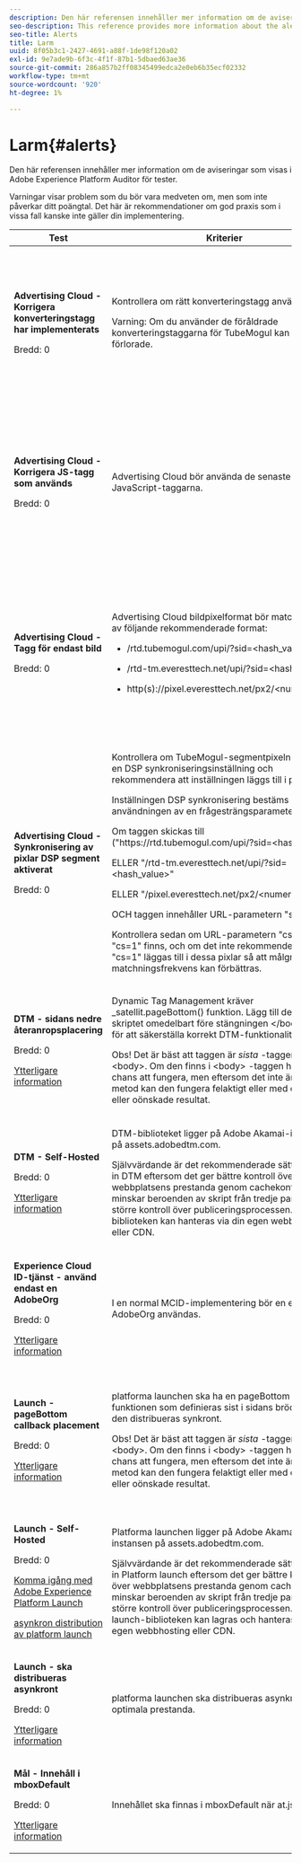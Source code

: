 ```yaml
---
description: Den här referensen innehåller mer information om de aviseringar som visas i Adobe Experience Platform Auditor för tester.
seo-description: This reference provides more information about the alerts Adobe Experience Platform Auditor displays for tests.
seo-title: Alerts
title: Larm
uuid: 8f05b3c1-2427-4691-a88f-1de98f120a02
exl-id: 9e7ade9b-6f3c-4f1f-87b1-5dbaed63ae36
source-git-commit: 286a857b2ff08345499edca2e0eb6b35ecf02332
workflow-type: tm+mt
source-wordcount: '920'
ht-degree: 1%

---
```


# Larm{#alerts}

Den här referensen innehåller mer information om de aviseringar som visas i Adobe Experience Platform Auditor för tester.

Varningar visar problem som du bör vara medveten om, men som inte påverkar ditt poängtal. Det här är rekommendationer om god praxis som i vissa fall kanske inte gäller din implementering.

<table id="table_031432C9BB804A6F90E7FF572739E169"> 
 <thead> 
  <tr> 
   <th colname="col1" class="entry"> Test </th> 
   <th colname="col2" class="entry"> Kriterier </th> 
   <th colname="col3" class="entry"> Rekommendation </th> 
  </tr>
 </thead>
 <tbody> 
  <tr> 
   <td colname="col1"> 
    <!--
      1.0.1 
    --> <p><b>Advertising Cloud - Korrigera konverteringstagg har implementerats</b> </p> <p>Bredd: 0 </p> </td> 
   <td colname="col2"> <p>Kontrollera om rätt konverteringstagg används. </p> <p> <p>Varning: Om du använder de föråldrade konverteringstaggarna för TubeMogul kan data gå förlorade. </p> </p> </td> 
   <td colname="col3"> <p>Uppgradera dina konverteringspixlar till de nya konverteringstaggarna för Advertising Cloud-bilder. </p> <p>Detta kan du enkelt göra med Advertising Cloud-tillägget för Adobe Experience Platform Launch. </p> </td> 
  </tr> 
  <tr> 
   <td colname="col1"> 
    <!--
      1.0.1 
    --> <p><b>Advertising Cloud - Korrigera JS-tagg som används</b> </p> <p>Bredd: 0 </p> </td> 
   <td colname="col2"> <p>Advertising Cloud bör använda de senaste JavaScript-taggarna. </p> </td> 
   <td colname="col3"> <p>Uppgradera Advertising Cloud JavaScript till den senaste versionen. Om du använder de inaktuella JavaScript-versionerna kan du förlora funktioner. </p> <p>Detta kan göras enklare med Advertising Cloud för Platform launch. </p> </td> 
  </tr> 
  <tr> 
   <td colname="col1"> 
    <!--
      1.0.1 
    --> <p><b>Advertising Cloud - Tagg för endast bild</b> </p> <p>Bredd: 0 </p> </td> 
   <td colname="col2"> <p>Advertising Cloud bildpixelformat bör matcha något av följande rekommenderade format: </p> <p> 
     <ul id="ul_D85BE9C8A8654DE890E1A814E3573D86"> 
      <li id="li_E2AEDD76AC7044E8AD6AE8375858D198"> <p><span class="codeph"> /rtd.tubemogul.com/upi/?sid=&lt;hash_value&gt;</span> </p> </li> 
      <li id="li_1EEFA03516BF445294B5EC5DED891758"> <p><span class="codeph"> /rtd-tm.everesttech.net/upi/?sid=&lt;hash_value&gt;</span> </p> </li> 
      <li id="li_F72206B142214217BDD34356D2F3D8AD"> <p><span class="codeph"> http(s)://pixel.everesttech.net/px2/&lt;numeric_id&gt;?</span> </p> </li> 
     </ul> </p> </td> 
   <td colname="col3"> <p>Uppgradera dina Advertising Cloud-pixlar till de nya Advertising Cloud-taggar som säkerställer att du utnyttjar alla funktioner i Advertising Cloud. </p> <p>Det är enklast att göra med Advertising Cloud-tillägget för Platform launch. </p> </td> 
  </tr> 
  <tr> 
   <td colname="col1"> 
    <!--
      1.0.1 
    --> <p><b>Advertising Cloud - Synkronisering av pixlar DSP segment aktiverat</b> </p> <p>Bredd: 0 </p> </td> 
   <td colname="col2"> <p>Kontrollera om TubeMogul-segmentpixeln innehåller en DSP synkroniseringsinställning och rekommendera att inställningen läggs till i pixeln. </p> <p>Inställningen DSP synkronisering bestäms av användningen av en frågesträngsparameter, så </p> <p>Om taggen skickas till<span class="codeph"> ("https://rtd.tubemogul.com/upi/?sid=&lt;hash_value&gt;"</span> </p> <p> ELLER <span class="codeph"> "/rtd-tm.everesttech.net/upi/?sid=&lt;hash_value&gt;"</span> </p> <p> ELLER <span class="codeph"> "/pixel.everesttech.net/px2/&lt;numeric_id&gt;?"</span> </p> <p>OCH taggen innehåller URL-parametern <span class="codeph"> "sid=")</span> </p> <p>Kontrollera sedan om URL-parametern <span class="codeph"> "cs=0"</span> eller<span class="codeph"> "cs=1"</span> finns, och om det inte rekommenderas att <span class="codeph"> "cs=1"</span> läggas till i dessa pixlar så att målgruppens matchningsfrekvens kan förbättras. </p> </td> 
   <td colname="col3"> <p> Lägg till URL-parametern <span class="codeph"> "cs=1"</span> till dina Advertising Cloud-pixlar så att DSP kan synkroniseras, vilket ökar målgruppernas matchningsfrekvens. </p> <p>Det är enklast att göra detta med Advertising Cloud-tillägget för Platform launch. </p> </td> 
  </tr> 
  <tr> 
   <td colname="col1"> 
    <!--
      CAce6db25bc8c443409f0fcc5ac9d622c3 
    --> <p><b>DTM - sidans nedre återanropsplacering</b> </p> <p>Bredd: 0 </p> <p><a href="https://docs.adobe.com/content/help/en/dtm/using/client-side/t-add-header-fooder-code.html" format="html" scope="external"> Ytterligare information</a> </p> 
    <!--
      TEa9df69942f404055a64262889c8b21d3 
    --> </td> 
   <td colname="col2"> <p>Dynamic Tag Management kräver <span class="codeph"> _satellit.pageBottom()</span> funktion. Lägg till det infogade skriptet omedelbart före stängningen <span class="codeph"> &lt;/body&gt;</span> -tagg för att säkerställa korrekt DTM-funktionalitet. </p> <p> <p>Obs! Det är bäst att taggen är <i>sista</i> -taggen i <span class="codeph"> &lt;body&gt;</span>. Om den finns i <span class="codeph"> &lt;body&gt;</span> -taggen har en chans att fungera, men eftersom det inte är en bra metod kan den fungera felaktigt eller med oväntade eller oönskade resultat. </p> </p> </td> 
   <td colname="col3"> <p>Lägg till det infogade skriptet omedelbart före stängningen <span class="codeph"> &lt;/body&gt;</span> -tagg för att säkerställa korrekt DTM-funktionalitet. </p> </td> 
  </tr> 
  <tr> 
   <td colname="col1"> 
    <!--
      1.0.1 
    --> <p><b>DTM - Self-Hosted</b> </p> <p>Bredd: 0 </p> <p><a href="https://docs.adobe.com/content/help/en/dtm/using/client-side/client-side-information.html" format="html" scope="external"> Ytterligare information</a> </p> </td> 
   <td colname="col2"> <p> DTM-biblioteket ligger på Adobe Akamai-instansen på <span class="filepath"> assets.adobedtm.com</span>. </p> <p> Självvärdande är det rekommenderade sättet att läsa in DTM eftersom det ger bättre kontroll över webbplatsens prestanda genom cachekontroll, minskar beroenden av skript från tredje part och ger större kontroll över publiceringsprocessen. DTM-biblioteken kan hanteras via din egen webbhosting eller CDN. </p> </td> 
   <td colname="col3"> <p>Självvärdande är det rekommenderade sättet att läsa in DTM på en sida. Även om DTM-värdtjänster via Akamai CDN fungerar i de flesta fall, förbättras sidprestanda av självvärdtjänster. </p> </td> 
  </tr> 
  <tr> 
   <td colname="col1"> 
    <!--
      1.0.1 
    --> <p><b> Experience Cloud ID-tjänst - använd endast en AdobeOrg</b> </p> <p>Bredd: 0 </p> <p><a href="https://docs.adobe.com/content/help/en/id-service/using/intro/id-request.html" format="html" scope="external"> Ytterligare information</a> </p> </td> 
   <td colname="col2"> <p>I en normal MCID-implementering bör en enda AdobeOrg användas. </p> </td> 
   <td colname="col3"> <p>Verifiera att det finns flera AdobeOrg ID:n för den här implementeringen. </p> </td> 
  </tr> 
  <tr> 
   <td colname="col1"> 
    <!--
      1.0.5 
    --> <p><b>Launch - pageBottom callback placement</b> </p> <p>Bredd: 0 </p> <p><a href="https://adobe.com/go/launch_help_get_started" format="https" scope="external"> Ytterligare information</a> </p> 
    <!--
      TE48c499b022f545c5bccc6f8bde169685 
    --> </td> 
   <td colname="col2"> <p>platforma launchen ska ha en <span class="codeph"> pageBottom </span>callback-funktionen som definieras sist i sidans brödtext om den distribueras synkront. </p> <p> <p>Obs! Det är bäst att taggen är <i>sista</i> -taggen i <span class="codeph"> &lt;body&gt;</span>. Om den finns i <span class="codeph"> &lt;body&gt;</span> -taggen har en chans att fungera, men eftersom det inte är en bra metod kan den fungera felaktigt eller med oväntade eller oönskade resultat. </p> </p> </td> 
   <td colname="col3"> <p>platforma launchen kräver <span class="codeph"> _satellit.pageBottom()</span> funktion för synkrona distributioner. Lägg till det infogade skriptet omedelbart före stängningen <span class="codeph"> &lt;/body&gt;</span> för att säkerställa att Platforma launchen fungerar som den ska. </p> </td> 
  </tr> 
  <tr> 
   <td colname="col1"> 
    <!--
      1.0.1 
    --> <p><b>Launch - Self-Hosted</b> </p> <p>Bredd: 0 </p> <p><a href="https://adobe.com/go/launch_help_get_started" format="https" scope="external"> Komma igång med Adobe Experience Platform Launch</a> </p> <p><a href="https://docs.adobe.com/content/help/en/launch/using/reference/client-side-info/asynchronous-deployment.html" format="https" scope="external"> asynkron distribution av platform launch</a> </p> </td> 
   <td colname="col2"> <p>Platforma launchen ligger på Adobe Akamai-instansen på <span class="filepath"> assets.adobedtm.com</span>. </p> <p>Självvärdande är det rekommenderade sättet att läsa in Platform launch eftersom det ger bättre kontroll över webbplatsens prestanda genom cachekontroll, minskar beroenden av skript från tredje part och ger större kontroll över publiceringsprocessen. Platform launch-biblioteken kan lagras och hanteras via din egen webbhosting eller CDN. </p> </td> 
   <td colname="col3"> <p>Även om värdtjänster via Akamai CDN fungerar i de flesta fall rekommenderar vi att självvärdtjänster implementeras som ett första steg för att förbättra sidprestanda. </p> </td> 
  </tr> 
  <tr> 
   <td colname="col1"> 
    <!--
      1.0.1 
    --> <p><b>Launch - ska distribueras asynkront</b> </p> <p>Bredd: 0 </p> <p><a href="https://adobe.com/go/launch_help_get_started" format="https" scope="external"> Ytterligare information</a> </p> </td> 
   <td colname="col2"> <p>platforma launchen ska distribueras asynkront för optimala prestanda. </p> </td> 
   <td colname="col3"> <p>Inkludera parametern async i det infogade skriptet för att säkerställa korrekt funktionalitet för asynkron Platform launch </p> </td> 
  </tr> 
  <tr> 
   <td colname="col1"> 
    <!--
      1.0.1 
    --> <p><b> Mål - Innehåll i mboxDefault</b> </p> <p>Bredd: 0 </p> <p><a href="https://docs.adobe.com/content/help/en/target/using/implement-target/implementing-target.html" format="html" scope="external"> Ytterligare information</a> </p> </td> 
   <td colname="col2"> <p> Innehållet ska finnas i mboxDefault när at.js används. </p> </td> 
   <td colname="col3"> <p>Kontrollera att innehållet är tillgängligt. </p> </td> 
  </tr> 
 </tbody> 
</table>
